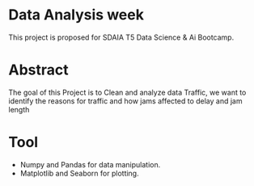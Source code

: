 # Data Analysis week
This project is proposed for SDAIA T5 Data Science & Ai Bootcamp.

# Abstract 
The goal of this Project is to Clean and analyze data Traffic, we want to identify the reasons for traffic and how jams affected to delay and jam length

# Tool
* Numpy and Pandas for data manipulation.
* Matplotlib and Seaborn for plotting.
